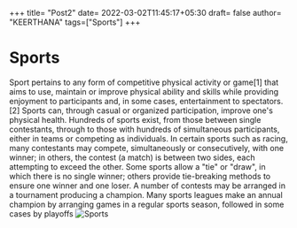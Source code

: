 +++
title= "Post2"
date= 2022-03-02T11:45:17+05:30
draft= false
author= "KEERTHANA"
tags=["Sports"]
+++

# Sports
Sport pertains to any form of competitive physical activity or game[1] that aims to use, maintain or improve physical ability and skills while providing enjoyment to participants and, in some cases, entertainment to spectators.[2] Sports can, through casual or organized participation, improve one's physical health. Hundreds of sports exist, from those between single contestants, through to those with hundreds of simultaneous participants, either in teams or competing as individuals. In certain sports such as racing, many contestants may compete, simultaneously or consecutively, with one winner; in others, the contest (a match) is between two sides, each attempting to exceed the other. Some sports allow a "tie" or "draw", in which there is no single winner; others provide tie-breaking methods to ensure one winner and one loser. A number of contests may be arranged in a tournament producing a champion. Many sports leagues make an annual champion by arranging games in a regular sports season, followed in some cases by playoffs
![Sports](https://mongooseagency.com/files/3415/9620/1413/Return_of_Sports.jpg)

